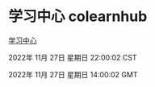 # 学习中心 colearnhub
[学习中心](http://59.174.11.98:56308/colearnhub/)

2022年 11月 27日 星期日 22:00:02 CST

2022年 11月 27日 星期日 14:00:02 GMT
